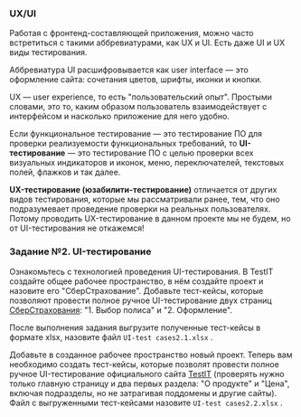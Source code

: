 <h3 id="uxui">UX/UI</h3>

Работая с фронтенд-составляющей приложения, можно часто встретиться с такими аббревиатурами, как UX и UI. Есть даже UI и UX виды тестирования.

Аббревиатура UI расшифровывается как user interface — это оформление сайта: сочетания цветов, шрифты, иконки и кнопки.

UX — user experience, то есть "пользовательский опыт". Простыми словами, это то, каким образом пользователь взаимодействует с интерфейсом и насколько приложение для него удобно.

Если функциональное тестирование — это тестирование ПО для проверки реализуемости функциональных требований, то **UI-тестирование** — это тестирование ПО с целью проверки всех визуальных индикаторов и иконок, меню, переключателей, текстовых полей, флажков и так далее.

**UX-тестирование (юзабилити-тестирование)** отличается от других видов тестирования, которые мы рассматривали ранее, тем, что оно подразумевает проведение проверки на реальных пользователях. Потому проводить UX-тестирование в данном проекте мы не будем, но от UI-тестирования не откажемся!

<h3 id="задание-4-ui-тестирование">Задание №2. UI-тестирование</h3>

Ознакомьтесь с технологией проведения UI-тестирования. В TestIT создайте общее рабочее пространство, в нём создайте проект и назовите его "СберСтрахование". Добавьте тест-кейсы, которые позволяют провести полное ручное UI-тестирование двух страниц [СберСтрахования](https://online.sber.insure/store/propertyins/): "1. Выбор полиса" и "2. Оформление". 

После выполнения задания выгрузите полученные тест-кейсы в формате xlsx, назовите файл `UI-test cases2.1.xlsx` .

Добавьте в созданное рабочее пространство новый проект. Теперь вам необходимо создать тест-кейсы, которые позволят провести полное ручное UI-тестирование официального сайта [TestIT](https://testit.software/) (проверять нужно только главную страницу и два первых раздела: "О продукте" и "Цена", включая подразделы, но не затрагивая поддомены и другие сайты). Файл с выгруженными тест-кейсами назовите `UI-test cases2.2.xlsx` .